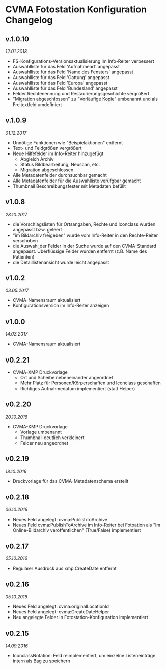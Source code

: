# CVMA Fotostation Konfiguration Changelog

## v.1.0.10

*12.01.2018*

* FS-Konfigurations-Versionsaktualisierung im Info-Reiter verbessert
* Auswahlliste für das Feld 'Aufnahmeart' angepasst
* Auswahlliste für das Feld 'Name des Fensters' angepasst
* Auswahlliste für das Feld 'Gattung' angepasst
* Auswahlliste für das Feld 'Europa' angepasst
* Auswahlliste für das Feld 'Bundesland' angepasst
* Felder Rechtenennung und Restaurierungsgeschichte vergrößert
* "Migration abgeschlossen" zu "Vorläufige Kopie" umbenannt und als Freitextfeld umdefiniert

## v.1.0.9

*01.12.2017*

* Unnötige Funktionen wie "Beispielaktionen" entfernt
* Text- und Feldgrößen vergrößert
* Neue Hilfefelder im Info-Reiter hinzugefügt
  - Abgleich Archiv
  - Status Bildbearbeitung, Neuscan, etc.
  - Migration abgeschlossen
* Alle Metadatenfelder durchsuchbar gemacht
* Alle Metadatenfelder für die Auswahlliste verüfgbar gemacht
* Thumbnail Beschreibungsfester mit Metadaten befüllt
  

## v1.0.8

*28.10.2017*

* die Vorschlagslisten für Ortsangaben, Rechte und Iconclass wurden angepasst bzw. geleert
* "im Bildarchiv freigeben" wurde vom Info-Reiter in den Rechte-Reiter verschoben
* die Auswahl der Felder in der Suche wurde auf den CVMA-Standard angepasst. Überflüssige Felder wurden entfernt (z.B. Name des Patienten)
* die Detaillistenansicht wurde leicht angepasst


## v1.0.2

*03.05.2017*

* CVMA-Namensraum aktualisiert
* Konfigurationsversion im Info-Reiter anzeigen

## v1.0.0

*14.03.2017*

* CVMA-Namensraum aktualisiert

## v0.2.21

* CVMA-XMP Druckvorlage
    - Ort und Scheibe nebeneinander angeordnet
    - Mehr Platz für Personen/Körperschaften und Iconclass geschaffen
    - Richtiges Aufnahmedatum implementiert (statt Helper)

## v0.2.20

*20.10.2016*

* CVMA-XMP Druckvorlage
    - Vorlage umbenannt
    - Thumbnail deutlich verkleinert
    - Felder neu angeordnet


## v0.2.19

*18.10.2016*

* Druckvorlage für das CVMA-Metadatenschema erstellt

## v0.2.18

*06.10.2016*

* Neues Feld angelegt: cvma:PublishToArchive
* Neues Feld cvma:PublishToArchive im Info-Reiter bei Fotoation als "Im Online-Bildarchiv veröffentlichen" (True/False) implementiert

## v0.2.17

*05.10.2016*

* Regulärer Ausdruck aus xmp:CreateDate entfernt

## v0.2.16

*05.10.2016*

* Neues Feld angelegt: cvma:originalLocationId
* Neues Feld angelegt: cvma:CreateDateHelper
* Neu angelegte Felder in Fotostation-Konfiguration implementiert

## v0.2.15

*14.09.2016*

* IconclassNotation: Feld reimplementiert, um einzelne Listeneinträge intern als Bag zu speichern